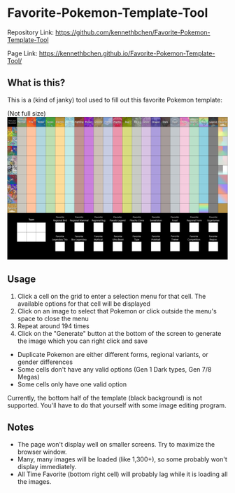 # Favorite-Pokemon-Template-Tool

Repository Link: https://github.com/kennethbchen/Favorite-Pokemon-Template-Tool

Page Link: https://kennethbchen.github.io/Favorite-Pokemon-Template-Tool/

## What is this?
This is a (kind of janky) tool used to fill out this favorite Pokemon template:

(Not full size)
![Blank Template Preview](https://github.com/kennethbchen/Favorite-Pokemon-Template-Tool/blob/master/resources/template%20modified%20small.png)

## Usage


1. Click a cell on the grid to enter a selection menu for that cell. The available options for that cell will be displayed
2. Click on an image to select that Pokemon or click outside the menu's space to close the menu
3. Repeat around 194 times
4. Click on the "Generate" button at the bottom of the screen to generate the image which you can right click and save

- Duplicate Pokemon are either different forms, regional variants, or gender differences
- Some cells don't have any valid options (Gen 1 Dark types, Gen 7/8 Megas)
- Some cells only have one valid option

Currently, the bottom half of the template (black background) is not supported. You'll have to do that yourself with some image editing program.


## Notes

- The page won't display well on smaller screens. Try to maximize the browser window.
- Many, many images will be loaded (like 1,300+), so some probably won't display immediately.
- All Time Favorite (bottom right cell) will probably lag while it is loading all the images.
